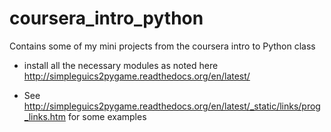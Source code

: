coursera_intro_python
=====================

Contains some of my mini projects from the coursera intro to Python class

- install all the necessary modules as noted here http://simpleguics2pygame.readthedocs.org/en/latest/

- See http://simpleguics2pygame.readthedocs.org/en/latest/_static/links/prog_links.htm for some examples
